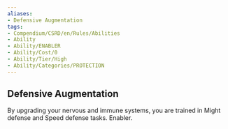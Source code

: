 ```yaml
---
aliases:
- Defensive Augmentation
tags:
- Compendium/CSRD/en/Rules/Abilities
- Ability
- Ability/ENABLER
- Ability/Cost/0
- Ability/Tier/High
- Ability/Categories/PROTECTION
---
```


  
## Defensive Augmentation  
By upgrading your nervous and immune systems, you are trained in Might defense and Speed defense tasks. Enabler. 